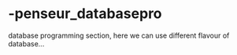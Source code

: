 # -penseur_databasepro
database programming section, here we can use different flavour of database...
